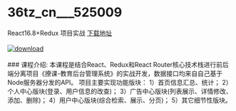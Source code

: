 # 36tz_cn___525009
React16.8+Redux 项目实战
[下载地址](http://www.36tz.cn/article/525009 "下载地址")
<br/></br>[![download](http://36tz.cn/muke_img/2019_06_1-7-300x165.png "下载地址")](http://www.36tz.cn/article/525009 "下载地址")
<br/></br>### 课程介绍:
本课程是结合React、Redux和React Router核心技术栈进行前后端分离项目《撩课-教育后台管理系统》的实战开发，数据接口均来自自己基于Node服务器分发的API。
项目主要实现功能版块：
1）首页信息汇总、统计；
2）个人中心版块(登录、用户信息的改查)；
3）广告中心版块(列表展示、详情修改、添加、删除)；
4）用户中心版块(综合检索、展示、分页)；
5）其它细节性版块。


 
